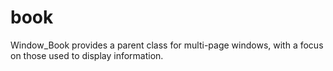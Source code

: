 book
====

Window_Book provides a parent class for multi-page windows, with a focus on those used to display information.
